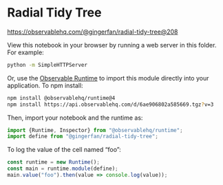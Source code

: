 # Radial Tidy Tree

https://observablehq.com/@gingerfan/radial-tidy-tree@208

View this notebook in your browser by running a web server in this folder. For
example:

~~~sh
python -m SimpleHTTPServer
~~~

Or, use the [Observable Runtime](https://github.com/observablehq/runtime) to
import this module directly into your application. To npm install:

~~~sh
npm install @observablehq/runtime@4
npm install https://api.observablehq.com/d/6ae906802a585669.tgz?v=3
~~~

Then, import your notebook and the runtime as:

~~~js
import {Runtime, Inspector} from "@observablehq/runtime";
import define from "@gingerfan/radial-tidy-tree";
~~~

To log the value of the cell named “foo”:

~~~js
const runtime = new Runtime();
const main = runtime.module(define);
main.value("foo").then(value => console.log(value));
~~~
